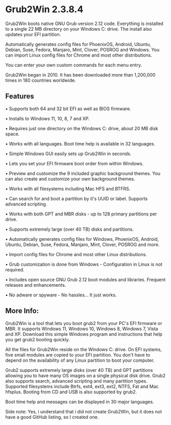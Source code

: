 # Grub2Win 2.3.8.4

Grub2Win boots native GNU Grub version 2.12 code. Everything is installed to a single 22 MB directory on your Windows C: drive. The install also updates your EFI partition.

Automatically generates config files for PhoenixOS, Android, Ubuntu, Debian, Suse, Fedora, Manjaro, Mint, Clover, POSROG and Windows. You can import Linux config files for Chrome and most other distributions.

You can enter your own custom commands for each menu entry.

Grub2Win began in 2010. It has been downloaded more than 1,200,000 times in 180 countries worldwide.

## Features
• Supports both 64 and 32 bit EFI as well as BIOS firmware.

• Installs to Windows 11, 10, 8, 7 and XP.

• Requires just one directory on the Windows C: drive, about 20 MB disk space.

• Works with all languages. Boot time help is available in 32 languages.

• Simple Windows GUI easily sets up Grub2Win in seconds.

• Lets you set your EFI firmware boot order from within Windows.

• Preview and customize the 9 included graphic background themes. You can also create and customize your own background themes.

• Works with all filesystems including Mac HFS and BTFRS.

• Can search for and boot a partition by it's UUID or label. Supports advanced scripting.

• Works with both GPT and MBR disks - up to 128 primary partitions per drive.

• Supports extremely large (over 40 TB) disks and partitions.

• Automatically generates config files for Windows, PhoenixOS, Android, Ubuntu, Debian, Suse, Fedora, Manjaro, Mint, Clover, POSROG and more.

• Import config files for Chrome and most other Linux distributions.

• Grub customization is done from Windows - Configuration in Linux is not required.

• Includes open source GNU Grub 2.12 boot modules and libraries. Frequent releases and enhancements.

• No adware or spyware - No hassles... It just works.

## More Info: 
Grub2Win is a tool that lets you boot grub2 from your PC's EFI firmware or MBR. It supports Windows 11, Windows 10, Windows 8, Windows 7, Vista and XP. Download this simple Windows program and instructions that help you get grub2 booting quickly. 

All the files for Grub2Win reside on the Windows C: drive. On EFI systems, five small modules are copied to your EFI partition. You don't have to depend on the availability of any Linux partition to boot your computer. 

Grub2 supports extremely large disks (over 40 TB) and GPT partitions allowing you to have many OS images on a single physical disk drive. Grub2 also supports search, advanced scripting and many partition types. Supported filesystems include Btrfs, ext4, ext3, ext2, NTFS, Fat and Mac hfsplus. Booting from CD and USB is also supported by grub2.

Boot time help and messages can be displayed in 30 major languages.

Side note: Yes, i understand that i did not create Grub2Win, but it does not have a good GitHub listing, so I created one.
